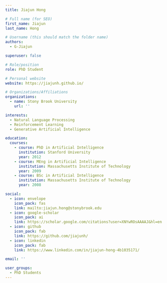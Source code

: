 ```yaml
---
title: Jiajun Hong

# Full name (for SEO)
first_name: Jiajun
last_name: Hong

# Username (this should match the folder name)
authors:
  - G-Jiajun

superuser: false

# Role/position
role: PhD Student

# Personal website
website: https://jiajunh.github.io/

# Organizations/Affiliations
organizations:
  - name: Stony Brook University
    url: ''

interests:
  - Natural Language Processing
  - Reinforcement Learning
  - Generative Artificial Intelligence

education:
  courses:
    - course: PhD in Artificial Intelligence
      institution: Stanford University
      year: 2012
    - course: MEng in Artificial Intelligence
      institution: Massachusetts Institute of Technology
      year: 2009
    - course: BSc in Artificial Intelligence
      institution: Massachusetts Institute of Technology
      year: 2008

social:
  - icon: envelope
    icon_pack: fas
    link: mailto:jiajun.hong@stonybrook.edu
  - icon: google-scholar
    icon_pack: ai
    link: https://scholar.google.com/citations?user=XNYwROsAAAAJ&hl=en
  - icon: github
    icon_pack: fab
    link: https://github.com/jiajunh/
  - icon: linkedin
    icon_pack: fab
    link: https://www.linkedin.com/in/jiajun-hong-4b1035171/

email: ''

user_groups:
  - PhD Students
---
```

